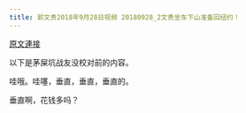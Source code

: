 ```yaml
---
title: 郭文贵2018年9月28日视频 20180928_2文贵坐车下山准备回纽约！
---
```


[原文連接](https://gnews.org/ThreadView/53478312)

以下是茅屎坑战友没校对前的内容。

  哇哦。哇噻，垂直，垂直，垂直的。

  垂直啊，花钱多吗？

